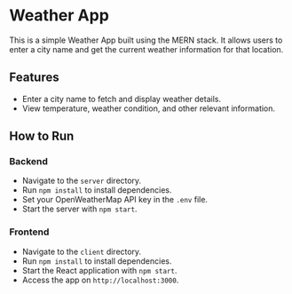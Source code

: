 
# Weather App

This is a simple Weather App built using the MERN stack. It allows users to enter a city name and get the current weather information for that location.

## Features
- Enter a city name to fetch and display weather details.
- View temperature, weather condition, and other relevant information.

## How to Run
### Backend
- Navigate to the `server` directory.
- Run `npm install` to install dependencies.
- Set your OpenWeatherMap API key in the `.env` file.
- Start the server with `npm start`.

### Frontend
- Navigate to the `client` directory.
- Run `npm install` to install dependencies.
- Start the React application with `npm start`.
- Access the app on `http://localhost:3000`.
